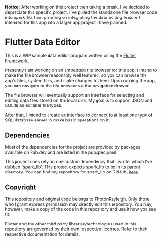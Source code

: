 **Notice:** After working on this project then taking a break, I've decided to depreciate this specific project. I've pulled the standalone file browser code into spark_lib. I am planning on integrating the data editing feature I intended for this app into a larger app project I have planned.

# Flutter Data Editor

This is a WIP sample data editor program written using the [Flutter Framework](https://flutter.dev/).

Presently I am working on an embedded file browser for this app. I intend to make the file browser reasonably well featured, so you can browse the app's files, system files, and make changes to them. Upon running the app, you can navigate to the file browser via the navigation drawer.

The file browser will eventually support an interface for selecting and editing data files stored on the local disk. My goal is to support JSON and SQLite as editable file types.

After that, I intend to create an interface to connect to at least one type of SQL database server to make basic operations on it. 

## Dependencies
Most of the dependencies for the project are provided by packages available on Pub.dev and are listed in the pubspec.yaml.

This project does rely on one custom dependency that I wrote, which I've dubbed 'spark_lib'. This project expects spark_lib to be in its parent directory. You can find my repository for spark_lib on GitHub, [here](https://github.com/PhotonRayleigh/spark_lib_flutter).

## Copyright
This repository and original code belongs to PhotonRayleigh. Only those who I grant express permission may directly edit this repository. You may, however, make a copy of the code in this repository and use it how you see fit.

Flutter and the other third party libraries/technologies used in this repository are governed by their own respective licenses. Refer to their respective documentation for details.
